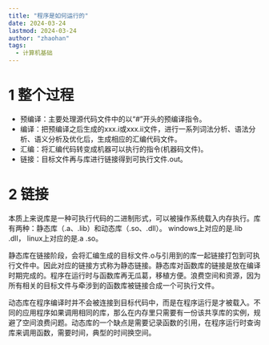 ```yaml
---
title: "程序是如何运行的"
date: 2024-03-24
lastmod: 2024-03-24
author: "zhaohan"
tags:
  - 计算机基础
---
```


# 1 整个过程

- 预编译：主要处理源代码文件中的以“#”开头的预编译指令。
- 编译：把预编译之后生成的xxx.i或xxx.ii文件，进行一系列词法分析、语法分析、语义分析及优化后，生成相应的汇编代码文件。
- 汇编：将汇编代码转变成机器可以执行的指令(机器码文件)。 
- 链接：目标文件再与库进行链接得到可执行文件.out。

# 2 链接
本质上来说库是一种可执行代码的二进制形式，可以被操作系统载入内存执行。库有两种：静态库（.a、.lib）和动态库（.so、.dll）。 windows上对应的是.lib .dll， linux上对应的是.a .so。

静态库在链接阶段，会将汇编生成的目标文件.o与引用到的库一起链接打包到可执行文件中。因此对应的链接方式称为静态链接。静态库对函数库的链接是放在编译时期完成的。程序在运行时与函数库再无瓜葛，移植方便。浪费空间和资源，因为所有相关的目标文件与牵涉到的函数库被链接合成一个可执行文件。

动态库在程序编译时并不会被连接到目标代码中，而是在程序运行是才被载入。不同的应用程序如果调用相同的库，那么在内存里只需要有一份该共享库的实例，规避了空间浪费问题。动态库的一个缺点是需要记录函数的引用，在程序运行时查询库来调用函数，需要时间，典型的时间换空间。